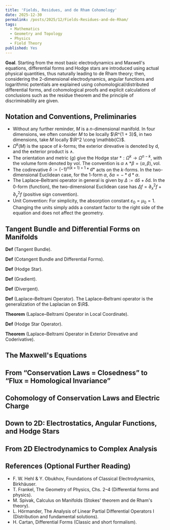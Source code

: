 ```yaml
---
title: 'Fields, Residues, and de Rham Cohomology'
date: 2025-12-30
permalink: /posts/2025/12/Fields-Residues-and-de-Rham/
tags:
  - Mathematics
  - Geometry and Topology
  - Physics
  - Field Theory
published: Yes
---
```

**Goal**. Starting from the most basic electrodynamics and Maxwell's equations, differential forms and Hodge stars are introduced using actual physical quantities, thus naturally leading to de Rham theory; then, considering the 2-dimensional electrodynamics, angular functions and logarithmic potentials are explained using cohomological/distributed differential forms, and cohomological proofs and explicit calculations of conclusions such as the residue theorem and the principle of discriminability are given.

Notation and Conventions, Preliminaries
---

- Without any further reminder, $M$ is a $n$-dimensional manifold. In four dimensions, we often consider $M$ to be locally $\R^{1 + 3}$, in two dimensions, take $M$ locally $\R^2 \cong \mathbb{C}$.
- $\Omega^k(M)$ is the space of $k$-forms; the exterior direvative is denoted by $\mathrm d$, and the exterior product is $\wedge$.
- The orientation and metric $(g)$ give the Hodge star $*:\Omega^k\to\Omega^{n-k}$, with the volume form denoted by $\mathrm{vol}$. The convention is $\alpha\wedge*\beta=\langle\alpha,\beta\rangle,\mathrm{vol}$.
- The codirevative $\delta:=(-1)^{n(k+1)+1}*\mathrm d*$ acts on the $k$-forms. In the two-dimensional Euclidean case, for the 1-form $\alpha$, $\delta\alpha=-*\mathrm d*\alpha$.
- The Laplace–Beltrami operator in general is given by $\Delta:=\mathrm d\delta+\delta\mathrm d$. In the 0-form (function), the two-dimensional Euclidean case has $\Delta f=\partial_x^2f+\partial_y^2f$ (positive sign convention).
- Unit Convention: For simplicity, the absorption constant $\varepsilon_0=\mu_0=1$. Changing the units simply adds a constant factor to the right side of the equation and does not affect the geometry.

Tangent Bundle and Differential Forms on Manifolds
---

**Def** (Tangent Bundle).

**Def** (Cotangent Bundle and Differential Forms).

**Def** (Hodge Star).

**Def** (Gradient).

**Def** (Divergent).

**Def** (Laplace–Beltrami Operator). The Laplace–Beltrami operator is the generalization of the Laplacian on $\R$.

**Theorem** (Laplace–Beltrami Operator in Local Coordinate).

**Def** (Hodge Star Operator).

**Theorem** (Laplace–Beltrami Operator in Exterior Direvative and Coderivative).

The Maxwell's Equations
---

From “Conservation Laws = Closedness” to “Flux = Homological Invariance”
---

Cohomology of Conservation Laws and Electric Charge
---

Down to 2D: Electrostatics, Angular Functions, and Hodge Stars
---

From 2D Electrodynamics to Complex Analysis
---

References (Optional Further Reading)
---

- F. W. Hehl & Y. Obukhov, Foundations of Classical Electrodynamics, Birkhäuser.
- T. Frankel, The Geometry of Physics, Chs. 2–4 (Differential forms and physics).
- M. Spivak, Calculus on Manifolds (Stokes' theorem and de Rham's theory).
- L. Hörmander, The Analysis of Linear Partial Differential Operators I (Distribution and fundamental solutions).
- H. Cartan, Differential Forms (Classic and short formalism).
